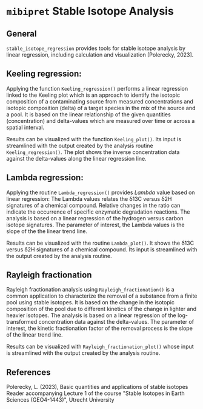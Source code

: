 # `mibipret` Stable Isotope Analysis

## General

`stable_isotope_regression` provides tools for stable isotope analysis by linear regression, including calculation and visualization 
[Polerecky, 2023].

## Keeling regression: 

Applying the function `Keeling_regression()` performs a linear regression linked to the Keeling plot which is an approach to identify the isotopic composition of a contaminating source from measured concentrations and isotopic composition (delta) of a target species in the mix of the source and a pool. It is based on the linear relationship of the given quantities (concentration) and delta-values which are measured over time or across a spatial interval.

Results can be visualized with the function `Keeling_plot()`. Its input is streamlined with the output created by the analysis routine `Keeling_regression()`. The plot shows the inverse concentration data against the delta-values along the linear regression line.

## Lambda regression: 

Applying the routine `Lambda_regression()` provides *Lambda* value based on linear regression: The Lambda values relates the δ13C versus δ2H signatures of a chemical compound. Relative changes in the ratio can indicate the occurrence of specific enzymatic degradation reactions. The analysis is based on a linear regression of the hydrogen versus carbon isotope signatures. The parameter of interest, the Lambda values is the slope of the the linear trend line. 

Results can be visualized with the routine `Lambda_plot()`. It shows the δ13C versus δ2H signatures of a chemical compound. Its input is streamlined with the output created by the analysis routine.

## Rayleigh fractionation

Rayleigh fractionation analysis using `Rayleigh_fractionation()` is a common application to characterize the removal of a substance from a finite pool using stable isotopes. It is based on the change in the isotopic composition of the pool due to different kinetics of the change in lighter and heavier isotopes. The analysis is based on a linear regression of the log-transformed concentration data against the delta-values. The parameter of interest, the kinetic fractionation factor of the removal process is the slope of the linear trend line. 

Results can be visualized with `Rayleigh_fractionation_plot()` whose input is streamlined with the output created by the analysis routine.

## References

Polerecky, L. (2023), Basic quantities and applications of stable isotopes Reader accompanying Lecture 1 of the course "Stable Isotopes in Earth Sciences (GEO4-1443)", Utrecht University

